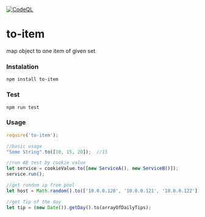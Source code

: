 [![CodeQL](https://github.com/pavlikm/to-item/actions/workflows/codeql-analysis.yml/badge.svg)](https://github.com/pavlikm/to-item/actions/workflows/codeql-analysis.yml)

# to-item
map object to one item of given set

### Instalation
```npm install to-item```

### Test
```npm run test```

### Usage
```javascript
require('to-item');

//basic usage
"Some String".to([10, 15, 20]);  //15

//run AB test by cookie value
let service = cookieValue.to([new ServiceA(), new ServiceB()]);
service.run();

//get random ip from pool
let host = Math.random().to(['10.0.0.120', '10.0.0.121', '10.0.0.122']);

//get Tip of the day
let tip = (new Date()).getDay().to(arrayOfDailyTips);

```
